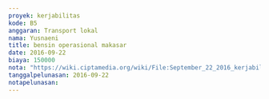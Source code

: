 ```yaml
---
proyek: kerjabilitas
kode: B5
anggaran: Transport lokal
nama: Yusnaeni
title: bensin operasional makasar
date: 2016-09-22
biaya: 150000
nota: "https://wiki.ciptamedia.org/wiki/File:September_22_2016_kerjabilitas_B5_bensin_neni.jpg"
tanggalpelunasan: 2016-09-22
notapelunasan:
---
```


